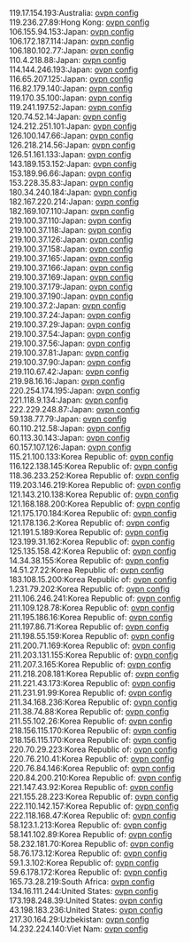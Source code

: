 119.17.154.193:Australia: [ovpn config](vpn/119_17_154_193.ovpn)  
119.236.27.89:Hong Kong: [ovpn config](vpn/119_236_27_89.ovpn)  
106.155.94.153:Japan: [ovpn config](vpn/106_155_94_153.ovpn)  
106.172.187.114:Japan: [ovpn config](vpn/106_172_187_114.ovpn)  
106.180.102.77:Japan: [ovpn config](vpn/106_180_102_77.ovpn)  
110.4.218.88:Japan: [ovpn config](vpn/110_4_218_88.ovpn)  
114.144.246.193:Japan: [ovpn config](vpn/114_144_246_193.ovpn)  
116.65.207.125:Japan: [ovpn config](vpn/116_65_207_125.ovpn)  
116.82.179.140:Japan: [ovpn config](vpn/116_82_179_140.ovpn)  
119.170.35.100:Japan: [ovpn config](vpn/119_170_35_100.ovpn)  
119.241.197.52:Japan: [ovpn config](vpn/119_241_197_52.ovpn)  
120.74.52.14:Japan: [ovpn config](vpn/120_74_52_14.ovpn)  
124.212.251.101:Japan: [ovpn config](vpn/124_212_251_101.ovpn)  
126.100.147.66:Japan: [ovpn config](vpn/126_100_147_66.ovpn)  
126.218.214.56:Japan: [ovpn config](vpn/126_218_214_56.ovpn)  
126.51.161.133:Japan: [ovpn config](vpn/126_51_161_133.ovpn)  
143.189.153.152:Japan: [ovpn config](vpn/143_189_153_152.ovpn)  
153.189.96.66:Japan: [ovpn config](vpn/153_189_96_66.ovpn)  
153.228.35.83:Japan: [ovpn config](vpn/153_228_35_83.ovpn)  
180.34.240.184:Japan: [ovpn config](vpn/180_34_240_184.ovpn)  
182.167.220.214:Japan: [ovpn config](vpn/182_167_220_214.ovpn)  
182.169.107.110:Japan: [ovpn config](vpn/182_169_107_110.ovpn)  
219.100.37.110:Japan: [ovpn config](vpn/219_100_37_110.ovpn)  
219.100.37.118:Japan: [ovpn config](vpn/219_100_37_118.ovpn)  
219.100.37.126:Japan: [ovpn config](vpn/219_100_37_126.ovpn)  
219.100.37.158:Japan: [ovpn config](vpn/219_100_37_158.ovpn)  
219.100.37.165:Japan: [ovpn config](vpn/219_100_37_165.ovpn)  
219.100.37.166:Japan: [ovpn config](vpn/219_100_37_166.ovpn)  
219.100.37.169:Japan: [ovpn config](vpn/219_100_37_169.ovpn)  
219.100.37.179:Japan: [ovpn config](vpn/219_100_37_179.ovpn)  
219.100.37.190:Japan: [ovpn config](vpn/219_100_37_190.ovpn)  
219.100.37.2:Japan: [ovpn config](vpn/219_100_37_2.ovpn)  
219.100.37.24:Japan: [ovpn config](vpn/219_100_37_24.ovpn)  
219.100.37.29:Japan: [ovpn config](vpn/219_100_37_29.ovpn)  
219.100.37.54:Japan: [ovpn config](vpn/219_100_37_54.ovpn)  
219.100.37.56:Japan: [ovpn config](vpn/219_100_37_56.ovpn)  
219.100.37.81:Japan: [ovpn config](vpn/219_100_37_81.ovpn)  
219.100.37.90:Japan: [ovpn config](vpn/219_100_37_90.ovpn)  
219.110.67.42:Japan: [ovpn config](vpn/219_110_67_42.ovpn)  
219.98.16.16:Japan: [ovpn config](vpn/219_98_16_16.ovpn)  
220.254.174.195:Japan: [ovpn config](vpn/220_254_174_195.ovpn)  
221.118.9.134:Japan: [ovpn config](vpn/221_118_9_134.ovpn)  
222.229.248.87:Japan: [ovpn config](vpn/222_229_248_87.ovpn)  
59.138.77.79:Japan: [ovpn config](vpn/59_138_77_79.ovpn)  
60.110.212.58:Japan: [ovpn config](vpn/60_110_212_58.ovpn)  
60.113.30.143:Japan: [ovpn config](vpn/60_113_30_143.ovpn)  
60.157.107.126:Japan: [ovpn config](vpn/60_157_107_126.ovpn)  
115.21.100.133:Korea Republic of: [ovpn config](vpn/115_21_100_133.ovpn)  
116.122.138.145:Korea Republic of: [ovpn config](vpn/116_122_138_145.ovpn)  
118.36.233.252:Korea Republic of: [ovpn config](vpn/118_36_233_252.ovpn)  
119.203.146.219:Korea Republic of: [ovpn config](vpn/119_203_146_219.ovpn)  
121.143.210.138:Korea Republic of: [ovpn config](vpn/121_143_210_138.ovpn)  
121.168.188.200:Korea Republic of: [ovpn config](vpn/121_168_188_200.ovpn)  
121.175.170.184:Korea Republic of: [ovpn config](vpn/121_175_170_184.ovpn)  
121.178.136.2:Korea Republic of: [ovpn config](vpn/121_178_136_2.ovpn)  
121.191.5.189:Korea Republic of: [ovpn config](vpn/121_191_5_189.ovpn)  
123.199.31.162:Korea Republic of: [ovpn config](vpn/123_199_31_162.ovpn)  
125.135.158.42:Korea Republic of: [ovpn config](vpn/125_135_158_42.ovpn)  
14.34.38.155:Korea Republic of: [ovpn config](vpn/14_34_38_155.ovpn)  
14.51.27.22:Korea Republic of: [ovpn config](vpn/14_51_27_22.ovpn)  
183.108.15.200:Korea Republic of: [ovpn config](vpn/183_108_15_200.ovpn)  
1.231.79.202:Korea Republic of: [ovpn config](vpn/1_231_79_202.ovpn)  
211.106.246.241:Korea Republic of: [ovpn config](vpn/211_106_246_241.ovpn)  
211.109.128.78:Korea Republic of: [ovpn config](vpn/211_109_128_78.ovpn)  
211.195.186.16:Korea Republic of: [ovpn config](vpn/211_195_186_16.ovpn)  
211.197.86.71:Korea Republic of: [ovpn config](vpn/211_197_86_71.ovpn)  
211.198.55.159:Korea Republic of: [ovpn config](vpn/211_198_55_159.ovpn)  
211.200.71.169:Korea Republic of: [ovpn config](vpn/211_200_71_169.ovpn)  
211.203.131.155:Korea Republic of: [ovpn config](vpn/211_203_131_155.ovpn)  
211.207.3.165:Korea Republic of: [ovpn config](vpn/211_207_3_165.ovpn)  
211.218.208.181:Korea Republic of: [ovpn config](vpn/211_218_208_181.ovpn)  
211.221.43.173:Korea Republic of: [ovpn config](vpn/211_221_43_173.ovpn)  
211.231.91.99:Korea Republic of: [ovpn config](vpn/211_231_91_99.ovpn)  
211.34.168.236:Korea Republic of: [ovpn config](vpn/211_34_168_236.ovpn)  
211.38.74.88:Korea Republic of: [ovpn config](vpn/211_38_74_88.ovpn)  
211.55.102.26:Korea Republic of: [ovpn config](vpn/211_55_102_26.ovpn)  
218.156.115.170:Korea Republic of: [ovpn config](vpn/218_156_115_170.ovpn)  
218.156.115.170:Korea Republic of: [ovpn config](vpn/218_156_115_170.ovpn)  
220.70.29.223:Korea Republic of: [ovpn config](vpn/220_70_29_223.ovpn)  
220.76.210.41:Korea Republic of: [ovpn config](vpn/220_76_210_41.ovpn)  
220.76.84.146:Korea Republic of: [ovpn config](vpn/220_76_84_146.ovpn)  
220.84.200.210:Korea Republic of: [ovpn config](vpn/220_84_200_210.ovpn)  
221.147.43.92:Korea Republic of: [ovpn config](vpn/221_147_43_92.ovpn)  
221.155.28.223:Korea Republic of: [ovpn config](vpn/221_155_28_223.ovpn)  
222.110.142.157:Korea Republic of: [ovpn config](vpn/222_110_142_157.ovpn)  
222.118.168.47:Korea Republic of: [ovpn config](vpn/222_118_168_47.ovpn)  
58.123.1.213:Korea Republic of: [ovpn config](vpn/58_123_1_213.ovpn)  
58.141.102.89:Korea Republic of: [ovpn config](vpn/58_141_102_89.ovpn)  
58.232.181.70:Korea Republic of: [ovpn config](vpn/58_232_181_70.ovpn)  
58.76.173.12:Korea Republic of: [ovpn config](vpn/58_76_173_12.ovpn)  
59.1.3.102:Korea Republic of: [ovpn config](vpn/59_1_3_102.ovpn)  
59.6.178.172:Korea Republic of: [ovpn config](vpn/59_6_178_172.ovpn)  
165.73.28.219:South Africa: [ovpn config](vpn/165_73_28_219.ovpn)  
134.16.111.244:United States: [ovpn config](vpn/134_16_111_244.ovpn)  
173.198.248.39:United States: [ovpn config](vpn/173_198_248_39.ovpn)  
43.198.183.236:United States: [ovpn config](vpn/43_198_183_236.ovpn)  
217.30.164.29:Uzbekistan: [ovpn config](vpn/217_30_164_29.ovpn)  
14.232.224.140:Viet Nam: [ovpn config](vpn/14_232_224_140.ovpn)  
